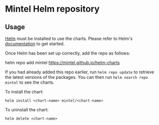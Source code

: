 # Mintel Helm repository

## Usage

[Helm](https://helm.sh) must be installed to use the charts.  Please refer to
Helm's [documentation](https://helm.sh/docs) to get started.

Once Helm has been set up correctly, add the repo as follows:

  helm repo add mintel https://mintel.github.io/helm-charts

If you had already added this repo earlier, run `helm repo update` to retrieve
the latest versions of the packages.  You can then run `helm search repo
mintel` to see the charts.

To install the <chart-name> chart:

    helm install <chart-name> mintel/<chart-name>

To uninstall the chart:

    helm delete <chart-name>


